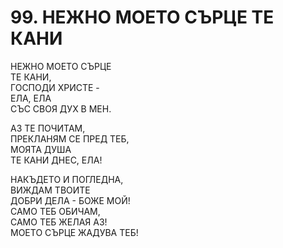 # 99. НЕЖНО МОЕТО СЪРЦЕ ТЕ КАНИ  
  
НЕЖНО МОЕТО СЪРЦЕ  
ТЕ КАНИ,  
ГОСПОДИ ХРИСТЕ -  
ЕЛА, ЕЛА  
СЪС СВОЯ ДУХ В МЕН.  
  
АЗ ТЕ ПОЧИТАМ,  
ПРЕКЛАНЯМ СЕ ПРЕД ТЕБ,  
МОЯТА ДУША  
ТЕ КАНИ ДНЕС, ЕЛА!  
  
НАКЪДЕТО И ПОГЛЕДНА,  
ВИЖДАМ ТВОИТЕ  
ДОБРИ ДЕЛА - БОЖЕ МОЙ!  
САМО ТЕБ ОБИЧАМ,  
САМО ТЕБ ЖЕЛАЯ АЗ!  
МОЕТО СЪРЦЕ ЖАДУВА ТЕБ!  
